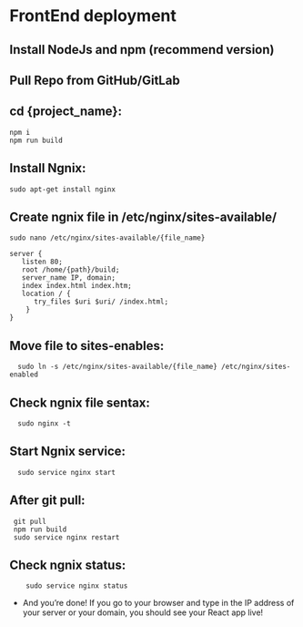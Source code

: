 # FrontEnd deployment

## Install NodeJs and npm (recommend version) 

## Pull Repo from GitHub/GitLab

## cd {project_name}:
    npm i
    npm run build

## Install Ngnix:
    sudo apt-get install nginx

## Create ngnix file in /etc/nginx/sites-available/
    sudo nano /etc/nginx/sites-available/{file_name}
  
  ```
  server {
     listen 80;
     root /home/{path}/build;
     server_name IP, domain;
     index index.html index.htm;
     location / {
        try_files $uri $uri/ /index.html;
      } 
  }
  ```
## Move file to sites-enables:
      sudo ln -s /etc/nginx/sites-available/{file_name} /etc/nginx/sites-enabled

## Check ngnix file sentax:
      sudo nginx -t

## Start Ngnix service:
      sudo service nginx start

## After git pull:
     git pull
     npm run build
     sudo service nginx restart

## Check ngnix status:
        sudo service nginx status


  - And you’re done! If you go to your browser and type in the IP address of your server or your domain, you should see your React app live!
